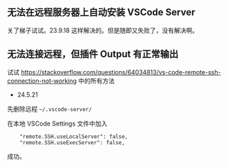 ## 无法在远程服务器上自动安装 VSCode Server

关了梯子试试。23.9.18 这样解决的。但是随即又失败了，没有解决啊。

## 无法连接远程，但插件 Output 有正常输出

试试 https://stackoverflow.com/questions/64034813/vs-code-remote-ssh-connection-not-working 中的所有方法

* 24.5.21

先删除远程 `~/.vscode-server/`

在本地 VSCode Settings 文件中加入

```
    "remote.SSH.useLocalServer": false,
    "remote.SSH.useExecServer": false,
```

成功。

